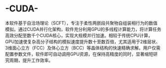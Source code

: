 # -CUDA-
本软件基于自洽场理论（SCFT），专注于柔性两嵌段共聚物自组装相行为的数值模拟。通过CUDA并行化架构，软件充分利用GPU的多线程计算能力，将计算任务高效分配至数千个CUDA核心，实现大规模并行加速。相较于传统CPU计算，GPU加速使复杂高分子结构的模拟速度提升数十至数百倍，尤其适用于2维层状、3维面心立方（FCC）及体心立方（BCC）等晶体结构的快速精确求解。用户仅需配置参数文件，软件即可自动调用GPU资源，在保持高精度的同时，显著缩短研究周期，提升工作效率。
